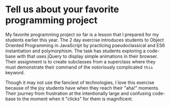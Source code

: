 # Tell us about your favorite programming project
My favorite programming project so far is a lesson that I prepared for my
students earlier this year. The 2 day exercise introduces students to Object
Oriented Programming in JavaScript by practicing pseudoclassical and ES6
instantiation and polymorphism. The task has students exploring a code-base with
that uses jQuery to display simple animations in their browser. Their assignment
is to create subclasses from a superclass where they must demonstrate their
command of the notoriously complicated `this` keyword. 

Though it may not use the fanciest of technologies, I love this exercise because
of the joy students have when they reach their "aha!" moments. Their journey
from frustration at the intentionally large and confusing code-base to the
moment when it "clicks" for them is magnificent. 